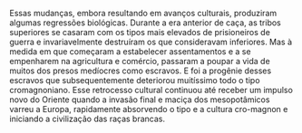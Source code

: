 ﻿Essas mudanças, embora resultando em avanços culturais, produziram algumas regressões biológicas. Durante a era anterior de caça, as tribos superiores se casaram com os tipos mais elevados de prisioneiros de guerra e invariavelmente destruíram os que consideravam inferiores. Mas à medida em que começaram a estabelecer assentamentos e a se empenharem na agricultura e comércio, passaram a poupar a vida de muitos dos presos medíocres como escravos. E foi a progênie desses escravos que subsequentemente deteriorou muitíssimo todo o tipo cromagnoniano. Esse retrocesso cultural continuou até receber um impulso novo do Oriente quando a invasão final e maciça dos mesopotâmicos varreu a Europa, rapidamente absorvendo o tipo e a cultura cro-magnon e iniciando a civilização das raças brancas.